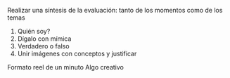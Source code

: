 Realizar una síntesis de la evaluación: tanto de los momentos como de los temas
1) Quién soy?
2) Dígalo con mímica
3) Verdadero o falso
4) Unir imágenes con conceptos y justificar

Formato reel de un minuto
Algo creativo
